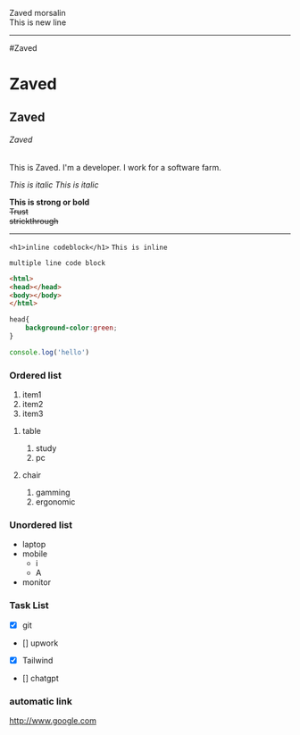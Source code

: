<!-- Markdown -->
Zaved morsalin <br>
This is new line 
___

#Zaved
<h1>Zaved</h1>
<h2>Zaved</h2>
<h6>Zaved</h6>

<p>This is Zaved. I'm a developer. I work for a software farm.</p>

<i>This is italic</i>
_This is italic_

__This is strong or bold__  
<del>Trust</del>  
~~strickthrough~~


___


`<h1>inline codeblock</h1>`
`This is inline`

~~~
multiple line code block 
~~~

```html
<html>
<head></head>
<body></body>
</html>
```

```css
head{
    background-color:green;
}

```


```javascript
console.log('hello')


```  
### Ordered list

<ol>
<li>item1</li>
<li>item2</li>
<li>item3</li>
</ol>

1. table  
    1. study
    2. pc 


2. chair  
    1. gamming 
    2. ergonomic  



### Unordered list

- laptop
- mobile
    - i
    - A
- monitor


### Task List
- [x] git
- [] upwork
- [x] Tailwind
- [] chatgpt

### automatic link
http://www.google.com






